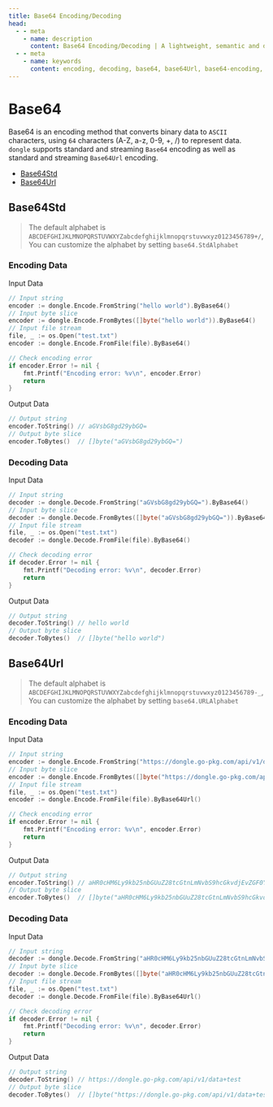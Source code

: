 ```yaml
---
title: Base64 Encoding/Decoding
head:
  - - meta
    - name: description
      content: Base64 Encoding/Decoding | A lightweight, semantic and developer-friendly golang encoding & crypto library
  - - meta
    - name: keywords
      content: encoding, decoding, base64, base64Url, base64-encoding, base64-decoding, base64Url-encoding, base64Url-decoding
---
```


# Base64

Base64 is an encoding method that converts binary data to `ASCII` characters, using `64` characters (A-Z, a-z, 0-9, +, /) to represent data. `dongle` supports standard and streaming `Base64` encoding as well as standard and streaming `Base64Url` encoding.

- [Base64Std](#base64std)
- [Base64Url](#base64url)

## Base64Std
> The default alphabet is `ABCDEFGHIJKLMNOPQRSTUVWXYZabcdefghijklmnopqrstuvwxyz0123456789+/`,
> You can customize the alphabet by setting `base64.StdAlphabet`

### Encoding Data
Input Data

```go
// Input string
encoder := dongle.Encode.FromString("hello world").ByBase64()
// Input byte slice
encoder := dongle.Encode.FromBytes([]byte("hello world")).ByBase64()
// Input file stream
file, _ := os.Open("test.txt")
encoder := dongle.Encode.FromFile(file).ByBase64()

// Check encoding error
if encoder.Error != nil {
	fmt.Printf("Encoding error: %v\n", encoder.Error)
	return
}
```

Output Data

```go
// Output string
encoder.ToString() // aGVsbG8gd29ybGQ=
// Output byte slice
encoder.ToBytes()  // []byte("aGVsbG8gd29ybGQ=")
```

### Decoding Data
Input Data

```go
// Input string
decoder := dongle.Decode.FromString("aGVsbG8gd29ybGQ=").ByBase64()
// Input byte slice
decoder := dongle.Decode.FromBytes([]byte("aGVsbG8gd29ybGQ=")).ByBase64()
// Input file stream
file, _ := os.Open("test.txt")
decoder := dongle.Decode.FromFile(file).ByBase64()

// Check decoding error
if decoder.Error != nil {
	fmt.Printf("Decoding error: %v\n", decoder.Error)
	return
}
```

Output Data

```go
// Output string
decoder.ToString() // hello world
// Output byte slice
decoder.ToBytes()  // []byte("hello world")
```

## Base64Url

> The default alphabet is `ABCDEFGHIJKLMNOPQRSTUVWXYZabcdefghijklmnopqrstuvwxyz0123456789-_`,
> You can customize the alphabet by setting `base64.URLAlphabet`

### Encoding Data
Input Data

```go
// Input string
encoder := dongle.Encode.FromString("https://dongle.go-pkg.com/api/v1/data+test").ByBase64Url()
// Input byte slice
encoder := dongle.Encode.FromBytes([]byte("https://dongle.go-pkg.com/api/v1/data+test")).ByBase64Url()
// Input file stream
file, _ := os.Open("test.txt")
encoder := dongle.Encode.FromFile(file).ByBase64Url()

// Check encoding error
if encoder.Error != nil {
	fmt.Printf("Encoding error: %v\n", encoder.Error)
	return
}
```

Output Data

```go
// Output string
encoder.ToString() // aHR0cHM6Ly9kb25nbGUuZ28tcGtnLmNvbS9hcGkvdjEvZGF0YSt0ZXN0
// Output byte slice
encoder.ToBytes()  // []byte("aHR0cHM6Ly9kb25nbGUuZ28tcGtnLmNvbS9hcGkvdjEvZGF0YSt0ZXN0")
```

### Decoding Data
Input Data

```go
// Input string
decoder := dongle.Decode.FromString("aHR0cHM6Ly9kb25nbGUuZ28tcGtnLmNvbS9hcGkvdjEvZGF0YSt0ZXN0").ByBase64Url()
// Input byte slice
decoder := dongle.Decode.FromBytes([]byte("aHR0cHM6Ly9kb25nbGUuZ28tcGtnLmNvbS9hcGkvdjEvZGF0YSt0ZXN0")).ByBase64Url()
// Input file stream
file, _ := os.Open("test.txt")
decoder := dongle.Decode.FromFile(file).ByBase64Url()

// Check decoding error
if decoder.Error != nil {
	fmt.Printf("Decoding error: %v\n", decoder.Error)
	return
}
```

Output Data

```go
// Output string
decoder.ToString() // https://dongle.go-pkg.com/api/v1/data+test
// Output byte slice
decoder.ToBytes()  // []byte("https://dongle.go-pkg.com/api/v1/data+test")
```

